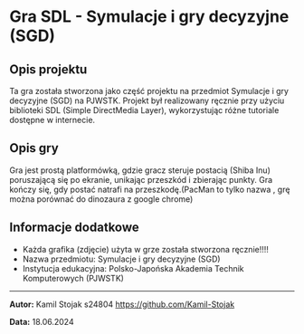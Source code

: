 # Gra SDL - Symulacje i gry decyzyjne (SGD)

## Opis projektu
Ta gra została stworzona jako część projektu na przedmiot Symulacje i gry decyzyjne (SGD) na PJWSTK. Projekt był realizowany ręcznie przy użyciu biblioteki SDL (Simple DirectMedia Layer), wykorzystując różne tutoriale dostępne w internecie.

## Opis gry
Gra jest prostą platformówką, gdzie gracz steruje postacią (Shiba Inu) poruszającą się po ekranie, unikając przeszkód i zbierając punkty. Gra kończy się, gdy postać natrafi na przeszkodę.(PacMan to tylko nazwa , grę można porównać do dinozaura z google chrome)

## Informacje dodatkowe
- Każda grafika (zdjęcie) użyta w grze została stworzona ręcznie!!!!
- Nazwa przedmiotu: Symulacje i gry decyzyjne (SGD)
- Instytucja edukacyjna: Polsko-Japońska Akademia Technik Komputerowych (PJWSTK)

---

**Autor:** Kamil Stojak s24804 https://github.com/Kamil-Stojak

**Data:** 18.06.2024

